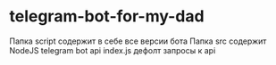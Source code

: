 # telegram-bot-for-my-dad
Папка script содержит в себе все версии бота
Папка src содержит NodeJS telegram bot api
index.js дефолт запросы к api

 
